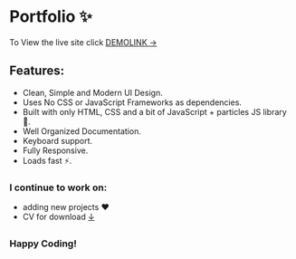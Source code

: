 # Portfolio ✨

To View the live site click [DEMOLINK &rarr;](https://vladislav-burhovetskiy.github.io/portfolio/)

## Features:

- Clean, Simple and Modern UI Design.
- Uses No CSS or JavaScript Frameworks as dependencies.
- Built with only HTML, CSS and a bit of JavaScript + particles JS library 🔨.
- Well Organized Documentation.
- Keyboard support.
- Fully Responsive.
- Loads fast ⚡.


### I continue to work on:

- adding new projects ❤️
- CV for download [&#8595;]()

## 
### Happy Coding!
